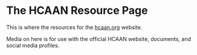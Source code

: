 # The HCAAN Resource Page

This is where the resources for the [hcaan.org](http://hcaan.org) website.

Media on here is for use with the official HCAAN website, documents, and social media profiles.
